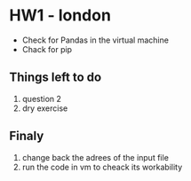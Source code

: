 # HW1 - london 

* Check for Pandas in the virtual machine
* Chack for pip


## Things left to do

1. question 2
2. dry exercise

## Finaly

1. change back the adrees of the input file
2. run the code in vm to cheack its workability